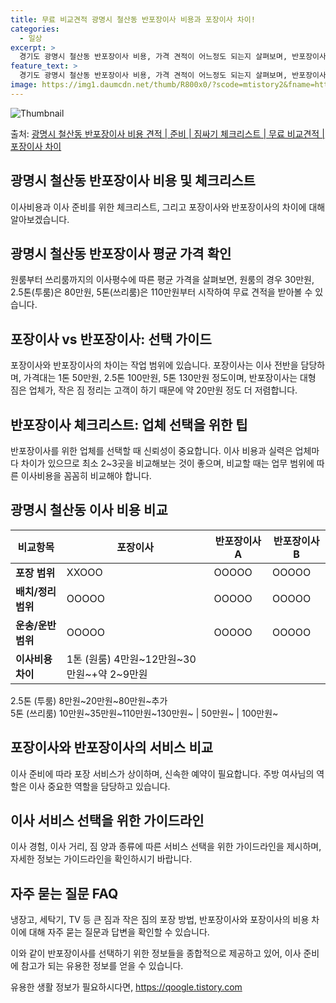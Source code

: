```yaml
---
title: 무료 비교견적 광명시 철산동 반포장이사 비용과 포장이사 차이!
categories:
  - 일상
excerpt: >
  경기도 광명시 철산동 반포장이사 비용, 가격 견적이 어느정도 되는지 살펴보며, 반포장이사를 준비함에 있어 짐싸기 준비 체크리스트가 무엇인지 보겠습니다. 마지막으로 포장이사와 차이점을 통해 무료 비교견적으로 어떤 것이 더 합리적인 선택인지 공유 드립니다.광명시 철산동 포장이사 견적 샘플 보기 👈 클릭광명시 철산동 포장이사 가격 살펴보기 👈 클릭광명시 철산동 반포장이사 평균 이사 비용평수광명시 철산동 평균 이사 비용원룸 이사9평 이하 (1톤)30만원~투룸/쓰리룸 이사16평 ~ 20평 (2.5톤)80만원~쓰리룸 이사21평 (5톤) ~110만원~우리집 무료 이사견적 받기 👈 클릭포장 vs 반포장: 어떤 것을 선택해야 할까?이사 방식에 따른 가장 큰 차이점은? 포장이사는 이사 전반을 담당하며, 가격대는 1톤..
feature_text: >
  경기도 광명시 철산동 반포장이사 비용, 가격 견적이 어느정도 되는지 살펴보며, 반포장이사를 준비함에 있어 짐싸기 준비 체크리스트가 무엇인지 보겠습니다. 마지막으로 포장이사와 차이점을 통해 무료 비교견적으로 어떤 것이 더 합리적인 선택인지 공유 드립니다.광명시 철산동 포장이사 견적 샘플 보기 👈 클릭광명시 철산동 포장이사 가격 살펴보기 👈 클릭광명시 철산동 반포장이사 평균 이사 비용평수광명시 철산동 평균 이사 비용원룸 이사9평 이하 (1톤)30만원~투룸/쓰리룸 이사16평 ~ 20평 (2.5톤)80만원~쓰리룸 이사21평 (5톤) ~110만원~우리집 무료 이사견적 받기 👈 클릭포장 vs 반포장: 어떤 것을 선택해야 할까?이사 방식에 따른 가장 큰 차이점은? 포장이사는 이사 전반을 담당하며, 가격대는 1톤..
image: https://img1.daumcdn.net/thumb/R800x0/?scode=mtistory2&fname=https%3A%2F%2Fblog.kakaocdn.net%2Fdn%2Fbg2uXx%2FbtsHcTRSXFW%2FHOVLQk6UtRDnvpIQOoZsuK%2Fimg.webp
---
```


![Thumbnail](https://img1.daumcdn.net/thumb/R800x0/?scode=mtistory2&fname=https%3A%2F%2Fblog.kakaocdn.net%2Fdn%2Fbg2uXx%2FbtsHcTRSXFW%2FHOVLQk6UtRDnvpIQOoZsuK%2Fimg.webp)

<p>출처: <a href="https://qoogle.tistory.com/9010" rel="dofollow">광명시 철산동 반포장이사 비용 견적 | 준비 | 짐싸기 체크리스트 | 무료 비교견적 | 포장이사 차이</a> </p>

## 광명시 철산동 반포장이사 비용 및 체크리스트

이사비용과 이사 준비를 위한 체크리스트, 그리고 포장이사와 반포장이사의 차이에 대해 알아보겠습니다.

## **광명시 철산동 반포장이사 평균 가격 확인**

원룸부터 쓰리룸까지의 이사평수에 따른 평균 가격을 살펴보면, 원룸의 경우 30만원, 2.5톤(투룸)은 80만원, 5톤(쓰리룸)은
110만원부터 시작하여 무료 견적을 받아볼 수 있습니다.

## **포장이사 vs 반포장이사: 선택 가이드**

포장이사와 반포장이사의 차이는 작업 범위에 있습니다. 포장이사는 이사 전반을 담당하며, 가격대는 1톤 50만원, 2.5톤 100만원, 5톤
130만원 정도이며, 반포장이사는 대형 짐은 업체가, 작은 짐 정리는 고객이 하기 때문에 약 20만원 정도 더 저렴합니다.

## **반포장이사 체크리스트: 업체 선택을 위한 팁**

반포장이사를 위한 업체를 선택할 때 신뢰성이 중요합니다. 이사 비용과 실력은 업체마다 차이가 있으므로 최소 2~3곳을 비교해보는 것이
좋으며, 비교할 때는 업무 범위에 따른 이사비용을 꼼꼼히 비교해야 합니다.

## **광명시 철산동 이사 비용 비교**

**비교항목** | **포장이사** | **반포장이사 A** | **반포장이사 B**  
---|---|---|---  
**포장 범위** | XXOOO | OOOOO | OOOOO  
**배치/정리 범위** | OOOOO | OOOOO | OOOOO  
**운송/운반 범위** | OOOOO | OOOOO | OOOOO  
**이사비용 차이** | 1톤 (원룸) 4만원~12만원~30만원~+약 2~9만원  
2.5톤 (투룸) 8만원~20만원~80만원~추가  
5톤 (쓰리룸) 10만원~35만원~110만원~130만원~ | 50만원~ | 100만원~  
  
## **포장이사와 반포장이사의 서비스 비교**

이사 준비에 따라 포장 서비스가 상이하며, 신속한 예약이 필요합니다. 주방 여사님의 역할은 이사 중요한 역할을 담당하고 있습니다.

## **이사 서비스 선택을 위한 가이드라인**

이사 경험, 이사 거리, 짐 양과 종류에 따른 서비스 선택을 위한 가이드라인을 제시하며, 자세한 정보는 가이드라인을 확인하시기 바랍니다.

## **자주 묻는 질문 FAQ**

냉장고, 세탁기, TV 등 큰 짐과 작은 짐의 포장 방법, 반포장이사와 포장이사의 비용 차이에 대해 자주 묻는 질문과 답변을 확인할 수
있습니다.

이와 같이 반포장이사를 선택하기 위한 정보들을 종합적으로 제공하고 있어, 이사 준비에 참고가 되는 유용한 정보를 얻을 수 있습니다.

 

유용한 생활 정보가 필요하시다면, <a href="https://qoogle.tistory.com" rel="dofollow">https://qoogle.tistory.com</a>


